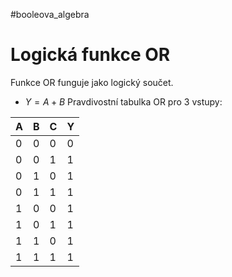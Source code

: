 #booleova_algebra
# Logická funkce OR
Funkce OR funguje jako logický součet.
- $Y = A + B$
Pravdivostní tabulka OR pro 3 vstupy:

| A | B | C | Y |
| -- | -- | -- | -- |
| 0 | 0 | 0 | 0 |
|0|0|1|1|
|0|1|0|1|
|0|1|1|1|
|1|0|0|1|
|1|0|1|1|
|1|1|0|1|
|1|1|1|1|

